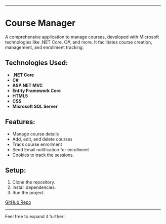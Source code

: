 

---

# Course Manager

A comprehensive application to manage courses, developed with Microsoft technologies like .NET Core, C#, and more. It facilitates course creation, management, and enrollment tracking.

## Technologies Used:
- **.NET Core**
- **C#**
- **ASP.NET MVC**
- **Entity Framework Core**
- **HTML5**
- **CSS**
- **Microsoft SQL Server**

## Features:
- Manage course details
- Add, edit, and delete courses
- Track course enrollment
- Send Email notification for enrollment
- Cookies to track the sessions.

## Setup:
1. Clone the repository.
2. Install dependencies.
3. Run the project.

[GitHub Repo](https://github.com/Purav22/Course_Manager)

--- 

Feel free to expand it further!
